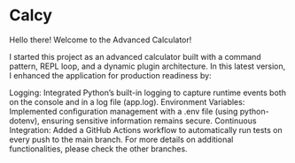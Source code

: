 # Calcy
Hello there! Welcome to the Advanced Calculator!

I started this project as an advanced calculator built with a command pattern, REPL loop, and a dynamic plugin architecture. In this latest version, I enhanced the application for production readiness by:

Logging: Integrated Python’s built-in logging to capture runtime events both on the console and in a log file (app.log).
Environment Variables: Implemented configuration management with a .env file (using python-dotenv), ensuring sensitive information remains secure.
Continuous Integration: Added a GitHub Actions workflow to automatically run tests on every push to the main branch.
For more details on additional functionalities, please check the other branches.
